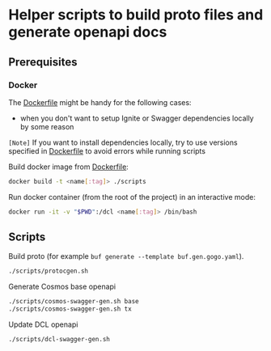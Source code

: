 # Helper scripts to build proto files and generate openapi docs

## Prerequisites

### Docker

The [Dockerfile](./Dockerfile) might be handy for the following cases:

- when you don't want to setup Ignite or Swagger dependencies locally by some reason

`[Note]` If you want to install dependencies locally, try to use versions specified in [Dockerfile](./Dockerfile) to avoid errors while running scripts

Build docker image from [Dockerfile](./Dockerfile):

```bash
docker build -t <name[:tag]> ./scripts
```

Run docker container (from the root of the project) in an interactive mode:

```bash
docker run -it -v "$PWD":/dcl <name[:tag]> /bin/bash
```

## Scripts

Build proto (for example `buf generate --template buf.gen.gogo.yaml`).

```bash
./scripts/protocgen.sh
```

Generate Cosmos base openapi

```bash
./scripts/cosmos-swagger-gen.sh base
./scripts/cosmos-swagger-gen.sh tx
```

Update DCL openapi
```bash
./scripts/dcl-swagger-gen.sh
```